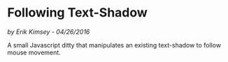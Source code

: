 Following Text-Shadow
=====================

_by Erik Kimsey - 04/26/2016_

A small Javascript ditty that manipulates an existing text-shadow to follow mouse movement.
